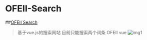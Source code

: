 # OFEII-Search
##[OFEII Search](https://ofeii.github.io/demo/welfare)
>基于vue.js的搜索网站
目前只能搜索两个词条 OFEII  vue
![img1](/images/search1.jpg)
